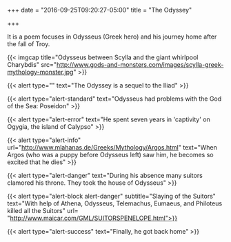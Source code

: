 +++
date = "2016-09-25T09:20:27-05:00"
title = "The Odyssey"

+++

It is a poem focuses in Odysseus (Greek hero) and his journey home after
the fall of Troy.
<!--more-->

{{< imgcap title="Odysseus between Scylla and the giant whirlpool Charybdis"
 src="http://www.gods-and-monsters.com/images/scylla-greek-mythology-monster.jpg" >}}

{{< alert type="" text="The Odyssey is a sequel to the Iliad" >}}

{{< alert type="alert-standard" text="Odysseus had problems with the God of the Sea: Poseidon" >}}

{{< alert type="alert-error" text="He spent seven years in 'captivity' on Ogygia, the island of Calypso" >}}

{{< alert type="alert-info" url="http://www.mlahanas.de/Greeks/Mythology/Argos.html"
   text="When Argos (who was a puppy before Odysseus left) saw him, he becomes so excited that he dies" >}}

{{< alert type="alert-danger" text="During his absence many suitors clamored his throne. They took the house of Odysseus" >}}

{{< alert type="alert-block alert-danger" subtitle="Slaying of the Suitors"
 text="With help of Athena, Odysseus, Telemachus, Eumaeus, and Philoteus killed all the Suitors"
 url= "http://www.maicar.com/GML/SUITORSPENELOPE.html">}}

{{< alert type="alert-success" text="Finally, he got back home" >}}
